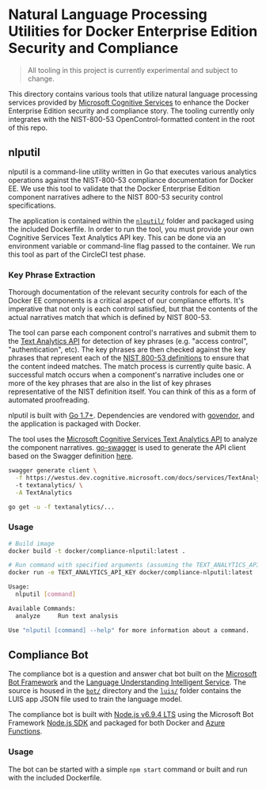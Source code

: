 # Natural Language Processing Utilities for Docker Enterprise Edition Security and Compliance

> All tooling in this project is currently experimental and subject to change.

This directory contains various tools that utilize natural language processing services provided by [Microsoft Cognitive Services](https://www.microsoft.com/cognitive-services) to enhance the Docker Enterprise Edition security and compliance story.  The tooling currently only integrates with the NIST-800-53 OpenControl-formatted content in the root of this repo.

## nlputil

nlputil is a command-line utility written in Go that executes various analytics operations against the NIST-800-53 compliance documentation for Docker EE. We use this tool to validate that the Docker Enterprise Edition component narratives adhere to the NIST 800-53 security control specifications.

The application is contained within the [`nlputil/`](https://github.com/docker/compliance/tree/master/nlp/nlputil) folder and packaged using the included Dockerfile. In order to run the tool, you must provide your own Cognitive Services Text Analytics API key. This can be done via an environment variable or command-line flag passed to the container. We run this tool as part of the CircleCI test phase.

### Key Phrase Extraction

Thorough documentation of the relevant security controls for each of the Docker EE components is a critical aspect of our compliance efforts. It's imperative that not only is each control satisfied, but that the contents of the actual narratives match that which is defined by NIST 800-53.

The tool can parse each component control's narratives and submit them to the [Text Analytics API](https://www.microsoft.com/cognitive-services/en-us/text-analytics-api) for detection of key phrases (e.g. "access control", "authentication", etc). The key phrases are then checked against the key phrases that represent each of the [NIST 800-53 definitions](https://nvd.nist.gov/800-53/) to ensure that the content indeed matches. The match process is currently quite basic. A successful match occurs when a component's narrative includes one or more of the key phrases that are also in the list of key phrases representative of the NIST definition itself. You can think of this as a form of automated proofreading.

nlputil is built with [Go 1.7+](https://golang.org/). Dependencies are vendored with [govendor](https://github.com/kardianos/govendor), and the application is packaged with Docker.

The tool uses the [Microsoft Cognitive Services Text Analytics API](https://www.microsoft.com/cognitive-services/en-us/text-analytics-api) to analyze the component narratives. [go-swagger](https://goswagger.io/) is used to generate the API client based on the Swagger definition [here](https://westus.dev.cognitive.microsoft.com/docs/services/TextAnalytics.V2.0/export?DocumentFormat=Swagger&ApiName=Azure%20Machine%20Learning%20-%20Text%20Analytics).

```sh
swagger generate client \
  -f https://westus.dev.cognitive.microsoft.com/docs/services/TextAnalytics.V2.0/export?DocumentFormat=Swagger&ApiName=Azure%20Machine%20Learning%20-%20Text%20Analytics \
  -t textanalytics/ \
  -A TextAnalytics

go get -u -f textanalytics/...
```

### Usage

```sh
# Build image
docker build -t docker/compliance-nlputil:latest .

# Run command with specified arguments (assuming the TEXT_ANALYTICS_API_KEY variable is set in your shell)
docker run -e TEXT_ANALYTICS_API_KEY docker/compliance-nlputil:latest 

Usage:
  nlputil [command]

Available Commands:
  analyze     Run text analysis

Use "nlputil [command] --help" for more information about a command.
```

## Compliance Bot

The compliance bot is a question and answer chat bot built on the [Microsoft Bot Framework](https://dev.botframework.com/) and the [Language Understanding Intelligent Service](https://www.microsoft.com/cognitive-services/en-us/language-understanding-intelligent-service-luis). The source is housed in the [`bot/`](https://github.com/docker/compliance/tree/master/nlp/bot) directory and the [`luis/`](https://github.com/docker/compliance/tree/master/nlp/luis) folder contains the LUIS app JSON file used to train the language model.

The compliance bot is built with [Node.js v6.9.4 LTS](https://nodejs.org/en/) using the Microsoft Bot Framework [Node.js SDK](https://github.com/Microsoft/BotBuilder) and packaged for both Docker and [Azure Functions](https://azure.microsoft.com/en-us/services/functions/). 

### Usage

The bot can be started with a simple `npm start` command or built and run with the included Dockerfile.
